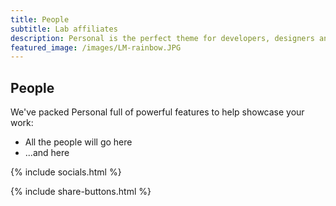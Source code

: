 ```yaml
---
title: People
subtitle: Lab affiliates
description: Personal is the perfect theme for developers, designers and other creatives.
featured_image: /images/LM-rainbow.JPG
---
```


## People

We've packed Personal full of powerful features to help showcase your work:

* All the people will go here	
* ...and here


{% include socials.html %}

{% include share-buttons.html %}
